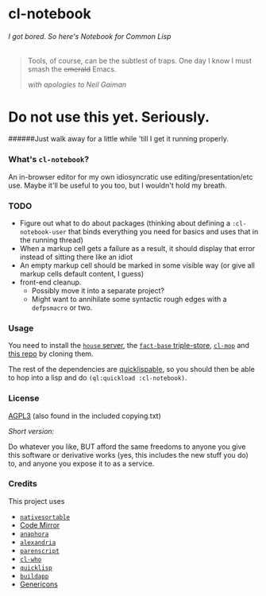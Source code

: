 # cl-notebook
###### I got bored. So here's Notebook for Common Lisp

> Tools, of course, can be the subtlest of traps.
> One day I know I must smash the ~~emerald~~ Emacs.
>
> *with apologies to Neil Gaiman*

# Do not use this yet. Seriously.
######Just walk away for a little while 'till I get it running properly.

### What's `cl-notebook`?

An in-browser editor for my own idiosyncratic use editing/presentation/etc use. Maybe it'll be useful to you too, but I wouldn't hold my breath.

### TODO

- Figure out what to do about packages (thinking about defining a `:cl-notebook-user` that binds everything you need for basics and uses that in the running thread)
- When a markup cell gets a failure as a result, it should display that error instead of sitting there like an idiot
- An empty markup cell should be marked in some visible way (or give all markup cells default content, I guess)
- front-end cleanup.
	- Possibly move it into a separate project?
	- Might want to annihilate some syntactic rough edges with a `defpsmacro` or two.

### Usage

You need to install the [`house` server](https://github.com/Inaimathi/house), the [`fact-base` triple-store](https://github.com/Inaimathi/fact-base), [`cl-mop`](https://github.com/Inaimathi/cl-mop) and [this repo](https://github.com/Inaimathi/cl-notebook) by cloning them.

The rest of the dependencies are [quicklispable](http://www.quicklisp.org/beta/), so you should then be able to hop into a lisp and do `(ql:quickload :cl-notebook)`.

### License

[AGPL3](https://www.gnu.org/licenses/agpl-3.0.html) (also found in the included copying.txt)

*Short version:*

Do whatever you like, BUT afford the same freedoms to anyone you give this software or derivative works (yes, this includes the new stuff you do) to, and anyone you expose it to as a service.

### Credits

This project uses
- [`nativesortable`](https://github.com/bgrins/nativesortable)
- [Code Mirror](http://codemirror.net/)
- [`anaphora`](http://www.cliki.net/anaphora)
- [`alexandria`](http://common-lisp.net/project/alexandria/)
- [`parenscript`](http://common-lisp.net/project/parenscript/)
- [`cl-who`](http://weitz.de/cl-who/)
- [`quicklisp`](http://www.quicklisp.org/beta/)
- [`buildapp`](http://www.xach.com/lisp/buildapp/)
- [Genericons](http://genericons.com/)
